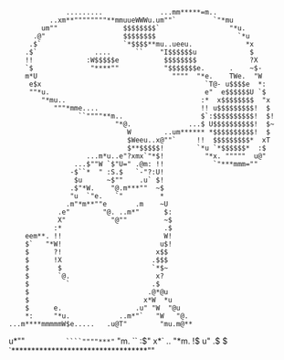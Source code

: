                   .........              ...mm*****=m..
              ..xm**""""""""**mmuueWWWu.um""`         `"*mu
            um""                $$$$$$$$`                 "*u.
          .@"                   $$$$$$$$                    `*u
         .$`                    `*$$$$**mu..ueeu.             *x
        .$`              ....      ``    "I$$$$$$u             $
        !!             :W$$$$$e           $$$$$$$$             ?X
        `$              "****""           "$$$$$$$e.      .    ~$-
        m*U                                 """"  "*e.    TWe.  "W
         e$x                                        `T@- u$$$$e  *:
         ""*u.                                      e"  e$$$$$$U `$
            "*mu..                                 :*  x$$$$$$$$  "x
               """*mme....                         !! u$$$$$$$$$!  $
                     ``""""**m..                   $`:$$$$$$$$$$!  $!
                              "*@.              ...$ U$$$$$$$$$$!  $~
                                 W        ..um****** *$$$$$$$$$$!  $
                                 $Weeu..x@""`     !!  $$$$$$$$$*  xT
                                 $**$$$$$!        `*u `*$$$$$$*  :$
                       ...m*u..e"?xmx`"*$!          "*x. """""  u@"
                    ...$""W `$"U=" .@m: !!            `"***mmm=""
                   -$``*  " :S.$   `-"?:U!
                    $u      ~$""    .u` $!
                   .$"*W.    "@.m***""  ~$
                   "u  `"e.   `"         *
                  .m"*m**""e       .m    ~U
                .e"        "@. ..m*"      $:
                X"           "@""         ~$
               :*                         .$
        eem**. !!                         W!
        $`   "*W!                        u$!
        $      ?!                       x$$
        $      !X                      .$$$
        $       $                      `*$~
        $       `@.                     x?
        $         `                    .$
        $                             .@*@u
        $                            x*W  *u
        $      e.                  .u" "W  "@u
        *:     "*u.            ..m*"`   "W   "@.
    ...m****mmmmmW$e.....   .u@T"        "mu.m@**
  u*""`          ````""""***"` "m.         ``
:$"  x*` ..                      "*m.
!$  u"  .$                          $
`**********************************""
